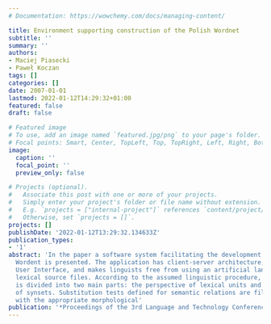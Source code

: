 ```yaml
---
# Documentation: https://wowchemy.com/docs/managing-content/

title: Environment supporting construction of the Polish Wordnet
subtitle: ''
summary: ''
authors:
- Maciej Piasecki
- Paweł Koczan
tags: []
categories: []
date: 2007-01-01
lastmod: 2022-01-12T14:29:32+01:00
featured: false
draft: false

# Featured image
# To use, add an image named `featured.jpg/png` to your page's folder.
# Focal points: Smart, Center, TopLeft, Top, TopRight, Left, Right, BottomLeft, Bottom, BottomRight.
image:
  caption: ''
  focal_point: ''
  preview_only: false

# Projects (optional).
#   Associate this post with one or more of your projects.
#   Simply enter your project's folder or file name without extension.
#   E.g. `projects = ["internal-project"]` references `content/project/deep-learning/index.md`.
#   Otherwise, set `projects = []`.
projects: []
publishDate: '2022-01-12T13:29:32.134633Z'
publication_types:
- '1'
abstract: 'In the paper a software system facilitating the development of the Polish
  Wordent is presented. The application has client-server architecture, posses a Graphical
  User Interface, and makes linguists free from using an artificial language of the
  lexical source files. According to the assumed linguistic procedure, the user interface
  is divided into two main parts: the perspective of lexical units and the perspective
  of synsets. Substitution tests defined for semantic relations are filled automatically
  with the appropriate morphological'
publication: '*Proceedings of the 3rd Language and Technology Conference*'
---
```


